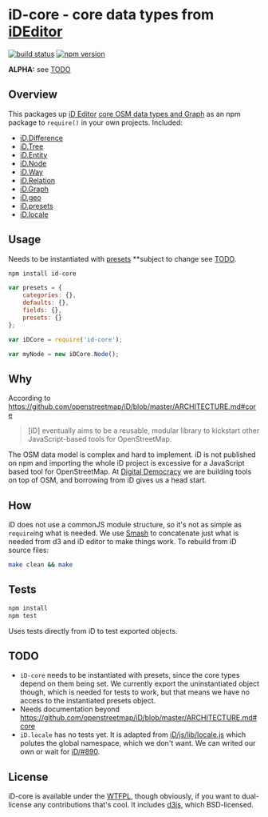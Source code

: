 # iD-core - core data types from [iDEditor](https://github.com/openstreetmap/iD)

[![build status](https://img.shields.io/travis/digidem/id-core/master.svg)](https://travis-ci.org/digidem/id-core)
[![npm version](https://img.shields.io/npm/v/id-core.svg)](https://www.npmjs.com/package/id-core)

**ALPHA:** see [TODO](#TODO)

## Overview

This packages up [iD Editor](https://github.com/openstreetmap/iD) [core OSM data types and Graph](https://github.com/openstreetmap/iD/blob/master/ARCHITECTURE.md#core) as an npm package to `require()` in your own projects. Included:

* [iD.Difference](https://github.com/openstreetmap/iD/blob/master/js/id/core/difference.js)
* [iD.Tree](https://github.com/openstreetmap/iD/blob/master/js/id/core/tree.js)
* [iD.Entity](https://github.com/openstreetmap/iD/blob/master/js/id/core/entity.js)
* [iD.Node](https://github.com/openstreetmap/iD/blob/master/js/id/core/node.js)
* [iD.Way](https://github.com/openstreetmap/iD/blob/master/js/id/core/way.js)
* [iD.Relation](https://github.com/openstreetmap/iD/blob/master/js/id/core/relation.js)
* [iD.Graph](https://github.com/openstreetmap/iD/blob/master/js/id/core/graph.js)
* [iD.geo](https://github.com/openstreetmap/iD/blob/master/js/id/geo.js)
* [iD.presets](https://github.com/openstreetmap/iD/blob/master/js/id/presets.js)
* [iD.locale](https://github.com/openstreetmap/iD/blob/master/js/lib/locale.js)

## Usage

Needs to be instantiated with [presets](https://github.com/openstreetmap/iD/tree/master/data/presets) **subject to change see [TODO](#TODO).


```sh
npm install id-core
```

```js
var presets = {
    categories: {},
    defaults: {},
    fields: {},
    presets: {}
};

var iDCore = require('id-core');

var myNode = new iDCore.Node();
```

## Why

According to https://github.com/openstreetmap/iD/blob/master/ARCHITECTURE.md#core

> [iD] eventually aims to be a reusable, modular library to kickstart other
> JavaScript-based tools for OpenStreetMap.

The OSM data model is complex and hard to implement. iD is not published on npm and importing the whole iD project is excessive for a JavaScript based tool for OpenStreetMap. At [Digital Democracy](http://www.digital-democracy.org/) we are building tools on top of OSM, and borrowing from iD gives us a head start.

## How

iD does not use a commonJS module structure, so it's not as simple as `require`ing what is needed. We use [Smash](https://github.com/mbostock/smash) to concatenate just what is needed from d3 and iD editor to make things work. To rebuild from iD source files:

```sh
make clean && make
```

## Tests

```sh
npm install
npm test
```

Uses tests directly from iD to test exported objects.

## TODO

* `iD-core` needs to be instantiated with presets, since the core types depend on them being set. We currently export the uninstantiated object though, which is needed for tests to work, but that means we have no access to the instantiated presets object.
* Needs documentation beyond https://github.com/openstreetmap/iD/blob/master/ARCHITECTURE.md#core
* `iD.locale` has no tests yet. It is adapted from [iD/js/lib/locale.js](https://github.com/openstreetmap/iD/blob/master/js/lib/locale.js) which polutes the global namespace, which we don't want. We can writed our own or wait for [iD/#890](https://github.com/openstreetmap/iD/issues/890).

## License

iD-core is available under the [WTFPL](http://sam.zoy.org/wtfpl/), though obviously,
if you want to dual-license any contributions that's cool.
It includes [d3js](http://d3js.org/), which BSD-licensed.
